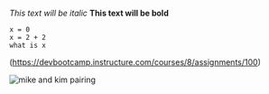 *This text will be italic*
**This text will be bold**

```
x = 0
x = 2 + 2
what is x
```

(https://devbootcamp.instructure.com/courses/8/assignments/100)

![mike and kim pairing](/Users/mikecerrone/Desktop/phase-0/phase-0-gps-1/mikeandkim)

